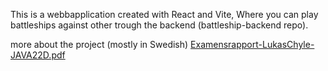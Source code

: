This is a webbapplication created with React and Vite,
Where you can play battleships against other trough the backend (battleship-backend repo).

more about the project (mostly in Swedish)
[Examensrapport-LukasChyle-JAVA22D.pdf](https://github.com/user-attachments/files/17046300/Examensrapport-LukasChyle-JAVA22D.pdf)
